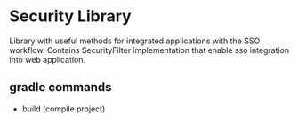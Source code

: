 Security Library
=====================
Library with useful methods for integrated applications with the SSO workflow. Contains
SecurityFilter implementation that enable sso integration into web application.

gradle commands
---------------
* build (compile project)
